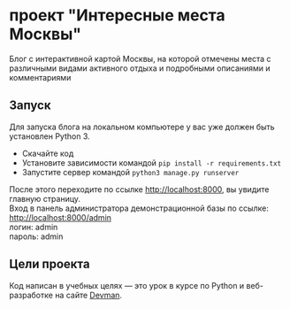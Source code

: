 # проект "Интересные места Москвы"

Блог с интерактивной картой Москвы, на которой отмечены места с различными видами активного отдыха и подробными описаниями и комментариями

## Запуск

Для запуска блога на локальном компьютере у вас уже должен быть установлен Python 3.

- Скачайте код
- Установите зависимости командой `pip install -r requirements.txt`
- Запустите сервер командой `python3 manage.py runserver`

После этого переходите по ссылке [http://localhost:8000](http://localhost:8000), вы увидите главную страницу.  
Вход в панель администратора демонстрационной базы по ссылке: [http://localhost:8000/admin](http://localhost:8000/admin)  
логин: admin  
пароль: admin


## Цели проекта

Код написан в учебных целях — это урок в курсе по Python и веб-разработке на сайте [Devman](https://dvmn.org).
